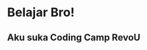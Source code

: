<!DOCTYPE html>
<html lang="en">
<head>
    <meta charset="UTF-8">
    <meta name="viewport" content="width=device-width, initial-scale=1.0">
    <title>RevoU Coding Camp Day 1</title>
</head>
<body>
    <h1>Belajar Bro!</h1>
    <h2>Aku suka Coding Camp RevoU</h2>
</body>
</html>
